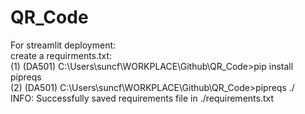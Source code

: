 # QR_Code
For streamlit deployment:   
create a requirments.txt:  
(1) (DA501) C:\Users\suncf\WORKPLACE\Github\QR_Code>pip install pipreqs       
(2) (DA501) C:\Users\suncf\WORKPLACE\Github\QR_Code>pipreqs ./          
   INFO: Successfully saved requirements file in ./requirements.txt      

